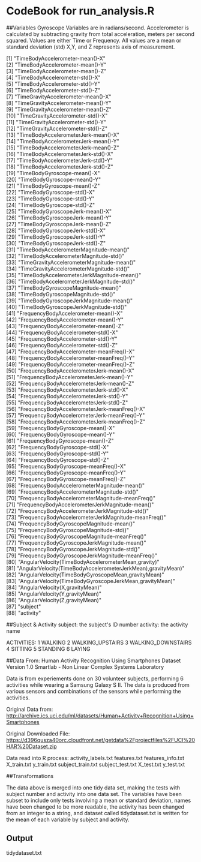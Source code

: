# CodeBook for run_analysis.R

##Variables
Gyroscope Variables are in radians/second. 
Accelerometer is calculated by subtracting gravity from total acceleration, meters per second squared.
Values are either Time or Frequency.
All values are a mean or standard deviation (std)
X,Y, and Z represents axis of measurement. 

 [1] "TimeBodyAccelerometer-mean()-X"                             
 [2] "TimeBodyAccelerometer-mean()-Y"                             
 [3] "TimeBodyAccelerometer-mean()-Z"                             
 [4] "TimeBodyAccelerometer-std()-X"                              
 [5] "TimeBodyAccelerometer-std()-Y"                              
 [6] "TimeBodyAccelerometer-std()-Z"                              
 [7] "TimeGravityAccelerometer-mean()-X"                          
 [8] "TimeGravityAccelerometer-mean()-Y"                          
 [9] "TimeGravityAccelerometer-mean()-Z"                          
[10] "TimeGravityAccelerometer-std()-X"                           
[11] "TimeGravityAccelerometer-std()-Y"                           
[12] "TimeGravityAccelerometer-std()-Z"                           
[13] "TimeBodyAccelerometerJerk-mean()-X"                         
[14] "TimeBodyAccelerometerJerk-mean()-Y"                         
[15] "TimeBodyAccelerometerJerk-mean()-Z"                         
[16] "TimeBodyAccelerometerJerk-std()-X"                          
[17] "TimeBodyAccelerometerJerk-std()-Y"                          
[18] "TimeBodyAccelerometerJerk-std()-Z"                          
[19] "TimeBodyGyroscope-mean()-X"                                 
[20] "TimeBodyGyroscope-mean()-Y"                                 
[21] "TimeBodyGyroscope-mean()-Z"                                 
[22] "TimeBodyGyroscope-std()-X"                                  
[23] "TimeBodyGyroscope-std()-Y"                                  
[24] "TimeBodyGyroscope-std()-Z"                                  
[25] "TimeBodyGyroscopeJerk-mean()-X"                             
[26] "TimeBodyGyroscopeJerk-mean()-Y"                             
[27] "TimeBodyGyroscopeJerk-mean()-Z"                             
[28] "TimeBodyGyroscopeJerk-std()-X"                              
[29] "TimeBodyGyroscopeJerk-std()-Y"                              
[30] "TimeBodyGyroscopeJerk-std()-Z"                              
[31] "TimeBodyAccelerometerMagnitude-mean()"                      
[32] "TimeBodyAccelerometerMagnitude-std()"                       
[33] "TimeGravityAccelerometerMagnitude-mean()"                   
[34] "TimeGravityAccelerometerMagnitude-std()"                    
[35] "TimeBodyAccelerometerJerkMagnitude-mean()"                  
[36] "TimeBodyAccelerometerJerkMagnitude-std()"                   
[37] "TimeBodyGyroscopeMagnitude-mean()"                          
[38] "TimeBodyGyroscopeMagnitude-std()"                           
[39] "TimeBodyGyroscopeJerkMagnitude-mean()"                      
[40] "TimeBodyGyroscopeJerkMagnitude-std()"                       
[41] "FrequencyBodyAccelerometer-mean()-X"                        
[42] "FrequencyBodyAccelerometer-mean()-Y"                        
[43] "FrequencyBodyAccelerometer-mean()-Z"                        
[44] "FrequencyBodyAccelerometer-std()-X"                         
[45] "FrequencyBodyAccelerometer-std()-Y"                         
[46] "FrequencyBodyAccelerometer-std()-Z"                         
[47] "FrequencyBodyAccelerometer-meanFreq()-X"                    
[48] "FrequencyBodyAccelerometer-meanFreq()-Y"                    
[49] "FrequencyBodyAccelerometer-meanFreq()-Z"                    
[50] "FrequencyBodyAccelerometerJerk-mean()-X"                    
[51] "FrequencyBodyAccelerometerJerk-mean()-Y"                    
[52] "FrequencyBodyAccelerometerJerk-mean()-Z"                    
[53] "FrequencyBodyAccelerometerJerk-std()-X"                     
[54] "FrequencyBodyAccelerometerJerk-std()-Y"                     
[55] "FrequencyBodyAccelerometerJerk-std()-Z"                     
[56] "FrequencyBodyAccelerometerJerk-meanFreq()-X"                
[57] "FrequencyBodyAccelerometerJerk-meanFreq()-Y"                
[58] "FrequencyBodyAccelerometerJerk-meanFreq()-Z"                
[59] "FrequencyBodyGyroscope-mean()-X"                            
[60] "FrequencyBodyGyroscope-mean()-Y"                            
[61] "FrequencyBodyGyroscope-mean()-Z"                            
[62] "FrequencyBodyGyroscope-std()-X"                             
[63] "FrequencyBodyGyroscope-std()-Y"                             
[64] "FrequencyBodyGyroscope-std()-Z"                             
[65] "FrequencyBodyGyroscope-meanFreq()-X"                        
[66] "FrequencyBodyGyroscope-meanFreq()-Y"                        
[67] "FrequencyBodyGyroscope-meanFreq()-Z"                        
[68] "FrequencyBodyAccelerometerMagnitude-mean()"                 
[69] "FrequencyBodyAccelerometerMagnitude-std()"                  
[70] "FrequencyBodyAccelerometerMagnitude-meanFreq()"             
[71] "FrequencyBodyAccelerometerJerkMagnitude-mean()"             
[72] "FrequencyBodyAccelerometerJerkMagnitude-std()"              
[73] "FrequencyBodyAccelerometerJerkMagnitude-meanFreq()"         
[74] "FrequencyBodyGyroscopeMagnitude-mean()"                     
[75] "FrequencyBodyGyroscopeMagnitude-std()"                      
[76] "FrequencyBodyGyroscopeMagnitude-meanFreq()"                 
[77] "FrequencyBodyGyroscopeJerkMagnitude-mean()"                 
[78] "FrequencyBodyGyroscopeJerkMagnitude-std()"                  
[79] "FrequencyBodyGyroscopeJerkMagnitude-meanFreq()"             
[80] "AngularVelocity(TimeBodyAccelerometerMean,gravity)"         
[81] "AngularVelocity(TimeBodyAccelerometerJerkMean),gravityMean)"
[82] "AngularVelocity(TimeBodyGyroscopeMean,gravityMean)"         
[83] "AngularVelocity(TimeBodyGyroscopeJerkMean,gravityMean)"     
[84] "AngularVelocity(X,gravityMean)"                             
[85] "AngularVelocity(Y,gravityMean)"                             
[86] "AngularVelocity(Z,gravityMean)"                             
[87] "subject"                                                    
[88] "activity"   

##Subject & Activity
subject: the subject's ID number
activity: the activity name

ACTIVITIES:
1 WALKING
2 WALKING_UPSTAIRS
3 WALKING_DOWNSTAIRS
4 SITTING
5 STANDING
6 LAYING

##Data
From:
Human Activity Recognition Using Smartphones Dataset
Version 1.0
Smartlab - Non Linear Complex Systems Laboratory

Data is from experiements done on 30 volunteer subjects, performing 6 activities while wearing a Samsung Galaxy S II. The data is produced from various sensors and combinations of the sensors while performing the activities. 

Original Data from:
http://archive.ics.uci.edu/ml/datasets/Human+Activity+Recognition+Using+Smartphones

Original Downloaded File: 
https://d396qusza40orc.cloudfront.net/getdata%2Fprojectfiles%2FUCI%20HAR%20Dataset.zip

Data read into R process:
activity_labels.txt
features.txt
features_info.txt
X_train.txt
y_train.txt
subject_train.txt
subject_test.txt
X_test.txt
y_test.txt

##Transformations

The data above is merged into one tidy data set, making the tests with subject number and activity into one data set. The variables have been subset to include only tests involving a mean or standard deviation, names have been changed to be more readable, the activity has been changed from an integer to a string, and dataset called tidydataset.txt is written for the mean of each variable by subject and activity.   

## Output
tidydataset.txt


